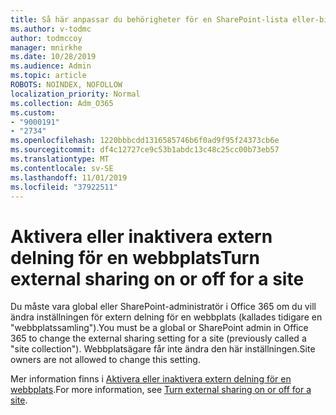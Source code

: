 ```yaml
---
title: Så här anpassar du behörigheter för en SharePoint-lista eller-bibliotek
ms.author: v-todmc
author: todmccoy
manager: mnirkhe
ms.date: 10/28/2019
ms.audience: Admin
ms.topic: article
ROBOTS: NOINDEX, NOFOLLOW
localization_priority: Normal
ms.collection: Adm_O365
ms.custom:
- "9000191"
- "2734"
ms.openlocfilehash: 1220bbbcdd1316585746b6f0ad9f95f24373cb6e
ms.sourcegitcommit: df4c12727ce9c53b1abdc13c48c25cc00b73eb57
ms.translationtype: MT
ms.contentlocale: sv-SE
ms.lasthandoff: 11/01/2019
ms.locfileid: "37922511"
---
```

# <a name="turn-external-sharing-on-or-off-for-a-site"></a><span data-ttu-id="2b1a0-102">Aktivera eller inaktivera extern delning för en webbplats</span><span class="sxs-lookup"><span data-stu-id="2b1a0-102">Turn external sharing on or off for a site</span></span>

<span data-ttu-id="2b1a0-103">Du måste vara global eller SharePoint-administratör i Office 365 om du vill ändra inställningen för extern delning för en webbplats (kallades tidigare en "webbplatssamling").</span><span class="sxs-lookup"><span data-stu-id="2b1a0-103">You must be a global or SharePoint admin in Office 365 to change the external sharing setting for a site (previously called a "site collection").</span></span> <span data-ttu-id="2b1a0-104">Webbplatsägare får inte ändra den här inställningen.</span><span class="sxs-lookup"><span data-stu-id="2b1a0-104">Site owners are not allowed to change this setting.</span></span> 

<span data-ttu-id="2b1a0-105">Mer information finns i [Aktivera eller inaktivera extern delning för en webbplats](https://docs.microsoft.com/sharepoint/change-external-sharing-site).</span><span class="sxs-lookup"><span data-stu-id="2b1a0-105">For more information, see [Turn external sharing on or off for a site](https://docs.microsoft.com/sharepoint/change-external-sharing-site).</span></span>